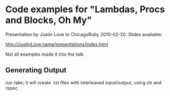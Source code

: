 # Code examples for "Lambdas, Procs and Blocks, Oh My"

Presentation by Justin Love to ChicagoRuby 2010-02-20.  Slides available:

http://JustinLove.name/presentations/index.html

Not all examples made it into the talk.

## Generating Output

run rake; it will create .txt files with interleaved input/output, using irb and rspec.
